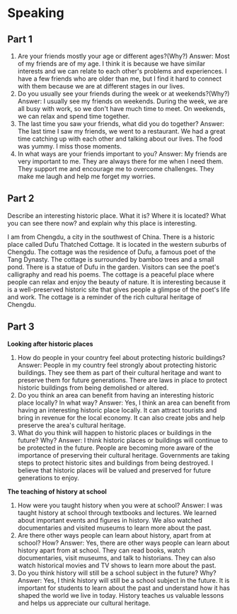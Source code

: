 # Speaking

## Part 1

1. Are your friends mostly your age or different ages?(Why?)
   Answer: Most of my friends are of my age. I think it is because we have similar interests and we can relate to each other's problems and experiences. I have a few friends who are older than me, but I find it hard to connect with them because we are at different stages in our lives.
2. Do you usually see your friends during the week or at weekends?(Why?)
   Answer: I usually see my friends on weekends. During the week, we are all busy with work, so we don't have much time to meet. On weekends, we can relax and spend time together.
3. The last time you saw your friends, what did you do together?
   Answer: The last time I saw my friends, we went to a restaurant. We had a great time catching up with each other and talking about our lives. The food was yummy. I miss those moments.
4. In what ways are your friends important to you?
   Answer: My friends are very important to me. They are always there for me when I need them. They support me and encourage me to overcome challenges. They make me laugh and help me forget my worries.

## Part 2

Describe an interesting historic place.
What it is?
Where it is located?
What you can see there now?
and explain why this place is interesting.

I am from Chengdu, a city in the southwest of China. There is a historic place called Dufu Thatched Cottage. It is located in the western suburbs of Chengdu. The cottage was the residence of Dufu, a famous poet of the Tang Dynasty. The cottage is surrounded by bamboo trees and a small pond. There is a statue of Dufu in the garden. Visitors can see the poet's calligraphy and read his poems. The cottage is a peaceful place where people can relax and enjoy the beauty of nature. It is interesting because it is a well-preserved historic site that gives people a glimpse of the poet's life and work. The cottage is a reminder of the rich cultural heritage of Chengdu.


## Part 3

**Looking after historic places**

1. How do people in your country feel about protecting historic buildings?
   Answer: People in my country feel strongly about protecting historic buildings. They see them as part of their cultural heritage and want to preserve them for future generations. There are laws in place to protect historic buildings from being demolished or altered.
2. Do you think an area can benefit from having an interesting historic place locally? In what way?
   Answer: Yes, I think an area can benefit from having an interesting historic place locally. It can attract tourists and bring in revenue for the local economy. It can also create jobs and help preserve the area's cultural heritage.
3. What do you think will happen to historic places or buildings in the future? Why?
   Answer: I think historic places or buildings will continue to be protected in the future. People are becoming more aware of the importance of preserving their cultural heritage. Governments are taking steps to protect historic sites and buildings from being destroyed. I believe that historic places will be valued and preserved for future generations to enjoy.

**The teaching of history at school**

1. How were you taught history when you were at school?
   Answer: I was taught history at school through textbooks and lectures. We learned about important events and figures in history. We also watched documentaries and visited museums to learn more about the past.
2. Are there other ways people can learn about history, apart from at school? How?
   Answer: Yes, there are other ways people can learn about history apart from at school. They can read books, watch documentaries, visit museums, and talk to historians. They can also watch historical movies and TV shows to learn more about the past.
3. Do you think history will still be a school subject in the future? Why?
   Answer: Yes, I think history will still be a school subject in the future. It is important for students to learn about the past and understand how it has shaped the world we live in today. History teaches us valuable lessons and helps us appreciate our cultural heritage.

